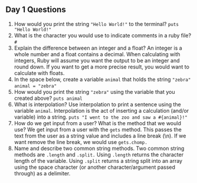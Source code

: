 ## Day 1 Questions

1. How would you print the string `"Hello World!"` to the terminal?
`puts "Hello World!"`
2. What is the character you would use to indicate comments in a ruby file?
`#`
3. Explain the difference between an integer and a float?
An integer is a whole number and a float contains a decimal. When calculating with integers, Ruby will assume you want the output to be an integer and round down. If you want to get a more precise result, you would want to calculate with floats.
4. In the space below, create a variable `animal` that holds the string `"zebra"`
`animal = "zebra"`
5. How would you print the string `"zebra"` using the variable that you created above?
`puts animal`
6. What is interpolation? Use interpolation to print a sentence using the variable `animal`.
Interpolation is the act of inserting a calculation (and/or variable) into a string. `puts "I went to the zoo and saw a #{animal}!"`
7. How do we get input from a user? What is the method that we would use?
We get input from a user with the `gets` method. This passes the text from the user as a string value and includes a line break (\n). If we want remove the line break, we would use `gets.chomp.`
8. Name and describe two common string methods.
Two common string methods are `.length` and `.split.` Using `.length` returns the character length of the variable. Using `.split` returns a string split into an array using the space character (or another character/argument passed through) as a delimiter.

